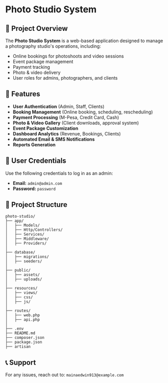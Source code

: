# Photo Studio System

## 📌 Project Overview

The **Photo Studio System** is a web-based application designed to manage a photography studio's operations, including:

-   Online bookings for photoshoots and video sessions
-   Event package management
-   Payment tracking
-   Photo & video delivery
-   User roles for admins, photographers, and clients

## 🚀 Features

-   **User Authentication** (Admin, Staff, Clients)
-   **Booking Management** (Online booking, scheduling, rescheduling)
-   **Payment Processing** (M-Pesa, Credit Card, Cash)
-   **Photo & Video Gallery** (Client downloads, approval system)
-   **Event Package Customization**
-   **Dashboard Analytics** (Revenue, Bookings, Clients)
-   **Automated Email & SMS Notifications**
-   **Reports Generation**

## 🎯 User Credentials

Use the following credentials to log in as an admin:

-   **Email:** `admin@admin.com`
-   **Password:** `password`

## 📂 Project Structure

```
photo-studio/
├── app/
│   ├── Models/
│   ├── Http/Controllers/
│   ├── Services/
│   ├── Middleware/
│   ├── Providers/
│
├── database/
│   ├── migrations/
│   ├── seeders/
│
├── public/
│   ├── assets/
│   ├── uploads/
│
├── resources/
│   ├── views/
│   ├── css/
│   ├── js/
│
├── routes/
│   ├── web.php
│   ├── api.php
│
├── .env
├── README.md
├── composer.json
├── package.json
├── artisan
```

## 📞 Support

For any issues, reach out to: `mainaedwin913@example.com`
